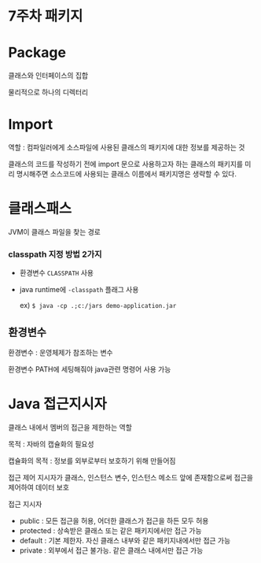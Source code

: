 # 7주차 패키지

# Package

클래스와 인터페이스의 집합 

물리적으로 하나의 디렉터리 

# Import

역할 : 컴파일러에게 소스파일에 사용된 클래스의 패키지에 대한 정보를 제공하는 것

클래스의 코드를 작성하기 전에 import 문으로 사용하고자 하는 클래스의 패키지를 미리 명시해주면 소스코드에 사용되는 클래스 이름에서 패키지명은 생략할 수 있다.

# 클래스패스

JVM이 클래스 파일을 찾는 경로 

### classpath 지정 방법 2가지

- 환경변수 `CLASSPATH` 사용
- java runtime에 `-classpath` 플래그 사용
    
    ex) `$ java -cp .;c:/jars demo-application.jar`
    

## 환경변수

환경변수 : 운영체제가 참조하는 변수 

환경변수 PATH에 세팅해줘야 java관련 명령어 사용 가능 

# Java 접근지시자

클래스 내에서 멤버의 접근을 제한하는 역할 

목적 : 자바의 캡슐화의 필요성 

캡슐화의 목적 : 정보를 외부로부터 보호하기 위해 만들어짐

접근 제어 지시자가 클래스, 인스턴스 변수, 인스턴스 메소드 앞에 존재함으로써 접근을 제어하여 데이터 보호 

접근 지시자

- public : 모든 접근을 허용, 어더한 클래스가 접근을 하든 모두 허용
- protected : 상속받은 클래스 또는 같은 패키지에서만 접근 가능
- default : 기본 제한자. 자신 클래스 내부와 같은 패키지내에서만 접근 가능
- private : 외부에서 접근 불가능. 같은 클래스 내에서만 접근 가능
